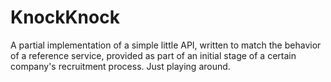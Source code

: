 # KnockKnock

A partial implementation of a simple little API, written to match the behavior of a reference service, provided as part of an initial stage of a certain company's recruitment process. Just playing around.
